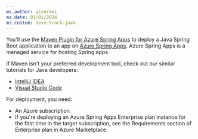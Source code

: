 ```yaml
---
ms.author: givermei
ms.date: 01/01/2024
ms.custom: devx-track-java
---
```


You'll use the [Maven Plugin for Azure Spring Apps](https://github.com/microsoft/azure-maven-plugins/wiki/Azure-Spring-Apps) to deploy a Java Spring Boot application to an app on [Azure Spring Apps](/azure/spring-apps/). Azure Spring Apps is a managed service for hosting Spring apps.

If Maven isn't your preferred development tool, check out our similar tutorials for Java developers:

- [IntelliJ IDEA](/azure/spring-apps/enterprise/how-to-intellij-deploy-apps)
- [Visual Studio Code](https://code.visualstudio.com/docs/java/java-spring-apps)

For deployment, you need:

- An Azure subscription.
- If you're deploying an Azure Spring Apps Enterprise plan instance for the first time in the target subscription, see the Requirements section of Enterprise plan in Azure Marketplace.
